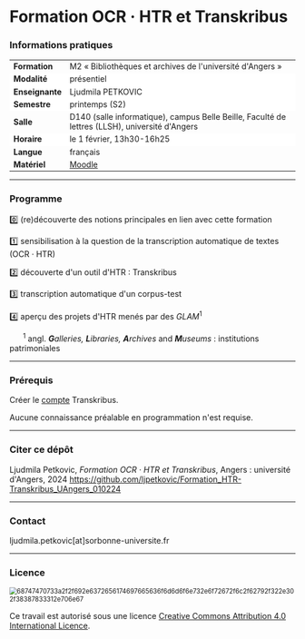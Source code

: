 # Formation OCR · HTR et Transkribus
### Informations pratiques

<table align="center" style="font-size: 14px;">
    <tr>
        <td align="left"><b>Formation</b></td>
        <td align="left">M2 « Bibliothèques et archives de l'université d'Angers »</td>
    </tr>
    <tr style="background-color: white;">
        <td align="left"><b>Modalité</b></td>
        <td align="left">présentiel</td>
    </tr>
    <tr style="background-color: white;">
        <td align="left"><b>Enseignante</b></td>
        <td align="left">Ljudmila PETKOVIC</td>
    </tr>
    <tr style="background-color: white;">
        <td align="left"><b>Semestre</b></td>
        <td align="left">printemps (S2)</td>
    </tr>
    <tr>
        <td align="left"><b>Salle</b></td>
        <td align="left">D140 (salle informatique), campus Belle Beille, Faculté de lettres (LLSH), université d'Angers</td>
    </tr>
    <tr style="background-color: white;">
        <td align="left"><b>Horaire</b></td>
        <td align="left">le 1 février, 13h30-16h25</td>
    </tr>
    <tr>
        <td align="left"><b>Langue</b></td>
        <td align="left">français</td>
    </tr>
    <tr>
        <td align="left"><b>Matériel</b></td>
        <td align="left"><a href="https://moodle.univ-angers.fr/my/">Moodle</a></td>
    </tr>
    </tr>
</table>


---

### Programme

0️⃣ (re)découverte des notions principales en lien avec cette formation

1️⃣ sensibilisation à la question de la transcription automatique de textes (OCR · HTR)

2️⃣ découverte d'un outil d'HTR : Transkribus 

3️⃣ transcription automatique d'un corpus-test

4️⃣ aperçu des projets d'HTR menés par des *GLAM*<sup>1</sup>

&nbsp;&nbsp;&nbsp;&nbsp;&nbsp;&nbsp;<sup>1</sup> angl. ***G**alleries, **L**ibraries, **A**rchives* and ***M**useums* : institutions patrimoniales 

---

### Prérequis

Créer le [compte](https://account.readcoop.eu/auth/realms/readcoop/login-actions/registration?client_id=readcoop-wp&tab_id=przLwpy0Y3w) Transkribus.

Aucune connaissance préalable en programmation n'est requise.

---

### Citer ce dépôt

Ljudmila Petkovic, _Formation OCR · HTR et Transkribus_, Angers : université d'Angers, 2024 https://github.com/ljpetkovic/Formation_HTR-Transkribus_UAngers_010224

---

### Contact

ljudmila.petkovic[at]sorbonne-universite.fr

---

### Licence

<img src="https://i.creativecommons.org/l/by-sa/4.0/88x31.png" alt="68747470733a2f2f692e6372656174697665636f6d6d6f6e732e6f72672f6c2f62792f322e302f38387833312e706e67" style="zoom:80%;" />

Ce travail est autorisé sous une licence [Creative Commons Attribution 4.0 International Licence](https://creativecommons.org/licenses/by-sa/4.0/deed.fr).
